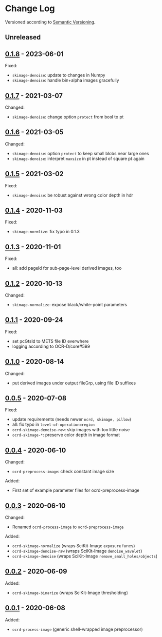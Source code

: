 # Change Log

Versioned according to [Semantic Versioning](http://semver.org/).

## Unreleased

## [0.1.8] - 2023-06-01

Fixed:

* `skimage-denoise`: update to changes in Numpy
* `skimage-denoise`: handle bin+alpha images gracefully

## [0.1.7] - 2021-03-07

Changed:

* `skimage-denoise`: change option `protect` from bool to pt

## [0.1.6] - 2021-03-05

Changed:

* `skimage-denoise`: option `protect` to keep small blobs near large ones
* `skimage-denoise`: interpret `maxsize` in pt instead of square pt again

## [0.1.5] - 2021-03-02

Fixed:

* `skimage-denoise`: be robust against wrong color depth in hdr

## [0.1.4] - 2020-11-03

Fixed:

 * `skimage-normlize`: fix typo in 0.1.3

## [0.1.3] - 2020-11-01

Fixed:

 * all: add pageId for sub-page-level derived images, too

## [0.1.2] - 2020-10-13

Changed:

 * `skimage-normalize`: expose black/white-point parameters

## [0.1.1] - 2020-09-24

Fixed:

 * set pcGtsId to METS file ID everwhere
 * logging according to OCR-D/core#599

## [0.1.0] - 2020-08-14

Changed:

 * put derived images under output fileGrp, using file ID suffixes

## [0.0.5] - 2020-07-08

Fixed:

 * update requirements (needs newer `ocrd, skimage, pillow`)
 * all: fix typo in `level-of-operation=region`
 * `ocrd-skimage-denoise-raw`: skip images with too little noise
 * `ocrd-skimage-*`: preserve color depth in image format

## [0.0.4] - 2020-06-10

Changed:

  * `ocrd-preprocess-image`: check constant image size

Added:

  * First set of example parameter files for ocrd-preprocess-image


## [0.0.3] - 2020-06-10

Changed:

  * Renamed `ocrd-process-image` to `ocrd-preprocess-image`
  
Added:

  * `ocrd-skimage-normalize` (wraps SciKit-Image `exposure` funcs)
  * `ocrd-skimage-denoise-raw` (wraps SciKit-Image `denoise_wavelet`)
  * `ocrd-skimage-denoise` (wraps SciKit-Image `remove_small_holes/objects`)

## [0.0.2] - 2020-06-09

Added:

  * `ocrd-skimage-binarize` (wraps SciKit-Image thresholding)

## [0.0.1] - 2020-06-08

Added:

  * `ocrd-process-image` (generic shell-wrapped image preprocessor)

<!-- link-labels -->
[0.1.8]: ../../compare/v0.1.7...v0.1.8
[0.1.7]: ../../compare/v0.1.6...v0.1.7
[0.1.6]: ../../compare/v0.1.5...v0.1.6
[0.1.5]: ../../compare/v0.1.4...v0.1.5
[0.1.4]: ../../compare/v0.1.3...v0.1.4
[0.1.3]: ../../compare/v0.1.2...v0.1.3
[0.1.2]: ../../compare/v0.1.1...v0.1.2
[0.1.1]: ../../compare/v0.1.0...v0.1.1
[0.1.0]: ../../compare/v0.0.5...v0.1.0
[0.0.5]: ../../compare/v0.0.4...v0.0.5
[0.0.4]: ../../compare/v0.0.3...v0.0.4
[0.0.3]: ../../compare/v0.0.2...v0.0.3
[0.0.2]: ../../compare/v0.0.1...v0.0.2
[0.0.1]: ../../compare/HEAD...v0.0.1
